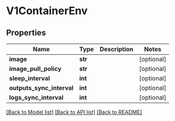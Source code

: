 # V1ContainerEnv

## Properties
Name | Type | Description | Notes
------------ | ------------- | ------------- | -------------
**image** | **str** |  | [optional] 
**image_pull_policy** | **str** |  | [optional] 
**sleep_interval** | **int** |  | [optional] 
**outputs_sync_interval** | **int** |  | [optional] 
**logs_sync_interval** | **int** |  | [optional] 

[[Back to Model list]](../README.md#documentation-for-models) [[Back to API list]](../README.md#documentation-for-api-endpoints) [[Back to README]](../README.md)


